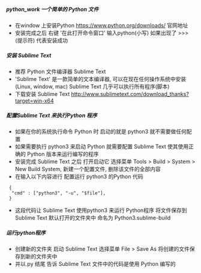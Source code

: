 ##### python_work 一个简单的 Python 文件
- 在window 上安装Python https://www.python.org/downloads/ 官网地址
- 安装完成之后  右键 '在此打开命令窗口' 输入python(小写) 如果出现了 >>> (提示符)  代表安装成功
##### 安装 Sublime Text
- 推荐 Python 文件编译器 Sublime Text 
- 'Sublime Text' 是一款简单的文本编译器, 可以在现在任何操作系统中安装(Linux, window, mac) Sublime Text 几乎可以执行所有程序(脚本)
- 下载安装 Sublime Text http://www.sublimetext.com/download_thanks?target=win-x64
##### 配置Sublime Text 来执行Python 程序
- 如果在你的系统执行命令 Python 时 启动的就是 python3 就不需要做任何配置
- 如果需要执行 python3 来启动 Python 就需要配置 Sublime Text 使其使用正确的 Python 版本来运行编写的程序
- 安装完成 Sublime Text 之后 打开启动它 选择菜单 Tools > Build > System > New Build System, 新建一个配置文件, 删除该文件的全部内容
- 在输入以下内容进行 配置运行 python3 的Python 代码
``` 
 {
  "cmd" : ["python3", "-u", "$file"],
 }
 ``` 
 -  这段代码让 Sublime Text 使用python3 来运行 Python程序 将文件保存到 Sublime Text 默认打开的文件夹中  命名为 Python3.sublime-build
 
 ##### 运行python程序
 
 -  创建新的文件夹 启动 Sublime Text 选择菜单 File > Save As 将创建的文件保存到新的文件夹中 
 -  并以.py 结尾 告诉 Sublime Text 文件中的代码是使用 Python 编写的
